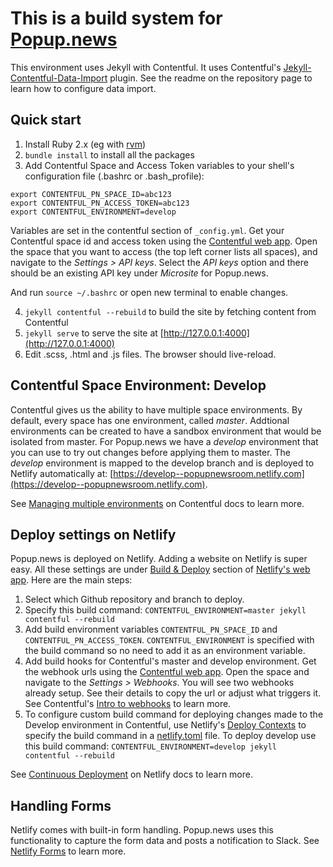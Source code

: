 # This is a build system for [Popup.news](https://popup.news)

This environment uses Jekyll with Contentful. It uses Contentful's [Jekyll-Contentful-Data-Import](https://github.com/contentful/jekyll-contentful-data-import) plugin. See the readme on the repository page to learn how to configure data import.

## Quick start
1. Install Ruby 2.x (eg with [rvm](https://rvm.io))
2. `bundle install` to install all the packages
3. Add Contentful Space and Access Token variables to your shell's configuration file (.bashrc or .bash_profile):

```
export CONTENTFUL_PN_SPACE_ID=abc123
export CONTENTFUL_PN_ACCESS_TOKEN=abc123
export CONTENTFUL_ENVIRONMENT=develop
```

Variables are set in the contentful section of `_config.yml`. Get your Contentful space id and access token using the [Contentful web app](https://app.contentful.com/). Open the space that you want to access (the top left corner lists all spaces), and navigate to the *Settings > API keys*. Select the *API keys* option and there should be an existing API key under *Microsite* for Popup.news.
  
And run `source ~/.bashrc` or open new terminal to enable changes.

4. `jekyll contentful --rebuild` to build the site by fetching content from Contentful 
5. `jekyll serve` to serve the site at [http://127.0.0.1:4000](http://127.0.0.1:4000)
6. Edit .scss, .html and .js files. The browser should live-reload.

## Contentful Space Environment: Develop

Contentful gives us the ability to have multiple space environments. By default, every space has one environment, called *master*. Addtional environments can be created to have a sandbox environment that would be isolated from master. For Popup.news we have a *develop* environment that you can use to try out changes before applying them to master. The *develop* environment is mapped to the develop branch and is deployed to Netlify automatically at: [https://develop--popupnewsroom.netlify.com](https://develop--popupnewsroom.netlify.com).

See [Managing multiple environments](https://www.contentful.com/developers/docs/concepts/multiple-environments/) on Contentful docs to learn more.

## Deploy settings on Netlify

Popup.news is deployed on Netlify. Adding a website on Netlify is super easy. All these settings are under [Build & Deploy](https://app.netlify.com/sites/popupnewsroom/settings/deploys) section of [Netlify's web app](https://app.netlify.com). Here are the main steps:

1. Select which Github repository and branch to deploy.
2. Specify this build command: `CONTENTFUL_ENVIRONMENT=master jekyll contentful --rebuild`
3. Add build environment variables `CONTENTFUL_PN_SPACE_ID` and `CONTENTFUL_PN_ACCESS_TOKEN`. `CONTENTFUL_ENVIRONMENT` is specified with the build command so no need to add it as an environment variable.
4. Add build hooks for Contentful's master and develop environment. Get the webhook urls using the [Contentful web app](https://app.contentful.com). Open the space and navigate to the *Settings > Webhooks*. You will see two webhooks already setup. See their details to copy the url or adjust what triggers it. See Contentful's [Intro to webhooks](https://www.contentful.com/developers/docs/concepts/webhooks/) to learn more.
5. To configure custom build command for deploying changes made to the Develop environment in Contentful, use Netlify's [Deploy Contexts](https://www.netlify.com/docs/continuous-deployment/#deploy-contexts) to specify the build command in a [netlify.toml](https://github.com/meedan/popupnewsroom/blob/master/netlify.toml) file. To deploy develop use this build command: `CONTENTFUL_ENVIRONMENT=develop jekyll contentful --rebuild`

See [Continuous Deployment](https://www.netlify.com/docs/continuous-deployment) on Netlify docs to learn more.

## Handling Forms

Netlify comes with built-in form handling. Popup.news uses this functionality to capture the form data and posts a notification to Slack. See [Netlify Forms](https://www.netlify.com/docs/form-handling/) to learn more. 